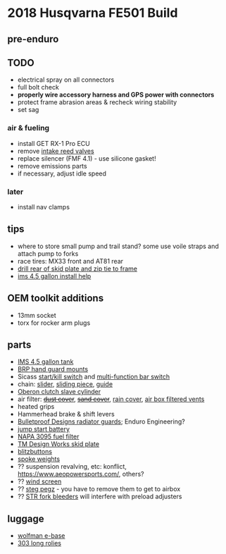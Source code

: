 # 2018 Husqvarna FE501 Build

## pre-enduro

## TODO

- electrical spray on all connectors
- full bolt check
- **properly wire accessory harness and GPS power with connectors**
- protect frame abrasion areas & recheck wiring stability
- set sag

### air & fueling

- install GET RX-1 Pro ECU
- remove [intake reed valves](https://thumpertalk.com/forums/topic/1220068-17-husky-501-airboot-reed-removal-report/?tab=comments#comment-13619942)
- replace silencer (FMF 4.1) - use silicone gasket!
- remove emissions parts
- if necessary, adjust idle speed

### later

- install nav clamps

## tips

- where to store small pump and trail stand? some use voile straps and attach pump to forks
- race tires: MX33 front and AT81 rear
- [drill rear of skid plate and zip tie to frame](https://advrider.com/f/threads/husqvarna-fe501s-fe350s.1009100/page-1032#post-37476149)
- [ims 4.5 gallon install help](https://advrider.com/f/threads/husqvarna-fe501s-fe350s.1009100/page-1031#post-37470078)

## OEM toolkit additions

- 13mm socket
- torx for rocker arm plugs

## parts

- [IMS 4.5 gallon tank](https://www.ktm-parts.com/57-3858.html)
- [BRP hand guard mounts](https://www.rockymountainatvmc.com/parts/brp-hand-guard-mounts-p?s=1196386)
- Sicass [start/kill switch](https://www.rockymountainatvmc.com/parts/sicass-racing-start-kill-switch-p?s=1407319) and [multi-function bar switch](https://www.rockymountainatvmc.com/parts/sicass-racing-multi-function-bar-switch-p?s=1294088)
- chain: [slider](https://www.rockymountainatvmc.com/parts/husqvarna-chain-slider-p?c=387&v=15089), [sliding piece](https://www.rockymountainatvmc.com/parts/husqvarna-chain-sliding-piece-below-p?c=387&v=15089), [guide](https://www.rockymountainatvmc.com/parts/husqvarna-t.m.-designworks-chain-guide-p?c=387&v=15089)
- [Oberon clutch slave cylinder](https://www.cjdesignsllc.com/about-us/brands/oberon-performance/oberon-cylinder-replaces-oem-slave-unit-husqvarna-clutch-slave-part-79432061044/)
- air filter: ~~[dust cover](https://www.motosport.com/twin-air-dust-cover?variant[TWA000I]=TWA000I-X001-Y030)~~, ~~[sand cover](https://www.motosport.com/husqvarna-technical-accessories-air-filter-sand-cover?variant[HPP000B]=HPP000B-X001-Y001)~~, [rain cover](https://www.motosport.com/husqvarna-technical-accessories-air-filter-rain-cover?variant[HPP000A]=HPP000A-X001-Y001), [air box filtered vents](http://shop.unifilter.com/p/air-box-filtered-air-vents-6-pack)
- heated grips
- Hammerhead brake & shift levers
- [Bulletproof Designs radiator guards](https://bulletproofdesigns.com/husqvarna-radiator-guards-gen2/); Enduro Engineering?
- [jump start battery](https://advrider.com/f/threads/husqvarna-fe501s-fe350s.1009100/page-32#post-26776045)
- [NAPA 3095 fuel filter](https://www.napaonline.com/en/p/FIL3095)
- [TM Design Works skid plate](https://tmdesignworks.com/index.php?main_page=product_info&cPath=325_445_450&products_id=1265)
- [blitzbuttons](https://advrider.com/f/threads/blitz-buttons-bluetooth-digital-rally-remotes-rallyblitz-and-rally-navigator-compatible.1266762/)
- [spoke weights](https://www.tokyooffroad.com/product/wheel-spoke-weights/)
- ?? suspension revalving, etc: konflict, https://www.aeopowersports.com/, others?
- ?? [wind screen](https://www.screensforbikes.com/shop/husqvarna/701-2015/)
- ?? [steg pegz](https://brappowersports.com/product/steg-pegz-husqvarna/) - you
  have to remove them to get to airbox
- ?? [STR fork bleeders](https://slavensracing.com/shop/fork-speed-bleed-buttons/) will interfere with preload adjusters

## luggage

- [wolfman e-base](https://wolfmanluggage.com/collections/2019-new-and-updated/products/the-e-base)
- [303 long rolies](https://wolfmanluggage.com/collections/rolie-bags/products/303-long-rolie?variant=5096620621855)
